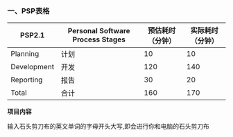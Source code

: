 ### 一、PSP表格

| PSP2.1      | Personal Software Process Stages | 预估耗时（分钟） | 实际耗时（分钟） |
| ----------- | -------------------------------- | ---------------- | ---------------- |
| Planning    | 计划                             | 10               | 10               |
| Development | 开发                             | 120              | 140              |
| Reporting   | 报告                             | 30               | 20               |
| Total       | 合计                             | 160              | 170              |





**项目内容**

输入石头剪刀布的英文单词的字母开头大写,即会进行你和电脑的石头剪刀布

